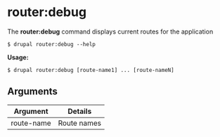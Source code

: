 # router:debug
The **router:debug** command displays current routes for the application

```
$ drupal router:debug --help
```
**Usage:**
```
$ drupal router:debug [route-name1] ... [route-nameN]
```
## Arguments
Argument | Details
------------ |-------------
route-name   |          Route names
